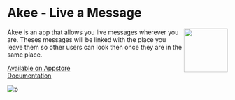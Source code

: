 # Akee - Live a Message
<img align="right" width="100" height="100" src="https://user-images.githubusercontent.com/43412432/144293691-82de2611-0632-4bed-9b9f-e7d1fc196f0d.png">

Akee is an app that allows you live messages wherever you are. Theses messages will be linked with the place you leave them so other users can look then once they are in the same place.

[Available on Appstore](https://apps.apple.com/br/app/revisadinho/id1587033972?l=en#?platform=iphone) \
[Documentation](https://four-tango-674.notion.site/Documenta-o-aaf970a231ee4f888a180fe44db021ad)


![p](https://user-images.githubusercontent.com/43412432/144463597-7c443fbb-7961-4645-aad6-feaa3775822c.png)

